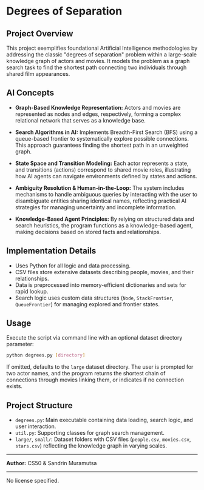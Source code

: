 # Degrees of Separation

## Project Overview

This project exemplifies foundational Artificial Intelligence methodologies by addressing the classic "degrees of separation" problem within a large-scale knowledge graph of actors and movies. It models the problem as a graph search task to find the shortest path connecting two individuals through shared film appearances.

## AI Concepts

* **Graph-Based Knowledge Representation:**
  Actors and movies are represented as nodes and edges, respectively, forming a complex relational network that serves as a knowledge base.

* **Search Algorithms in AI:**
  Implements Breadth-First Search (BFS) using a queue-based frontier to systematically explore possible connections. This approach guarantees finding the shortest path in an unweighted graph.

* **State Space and Transition Modeling:**
  Each actor represents a state, and transitions (actions) correspond to shared movie roles, illustrating how AI agents can navigate environments defined by states and actions.

* **Ambiguity Resolution & Human-in-the-Loop:**
  The system includes mechanisms to handle ambiguous queries by interacting with the user to disambiguate entities sharing identical names, reflecting practical AI strategies for managing uncertainty and incomplete information.

* **Knowledge-Based Agent Principles:**
  By relying on structured data and search heuristics, the program functions as a knowledge-based agent, making decisions based on stored facts and relationships.

## Implementation Details

* Uses Python for all logic and data processing.
* CSV files store extensive datasets describing people, movies, and their relationships.
* Data is preprocessed into memory-efficient dictionaries and sets for rapid lookup.
* Search logic uses custom data structures (`Node`, `StackFrontier`, `QueueFrontier`) for managing explored and frontier states.

## Usage

Execute the script via command line with an optional dataset directory parameter:

```bash
python degrees.py [directory]
```

If omitted, defaults to the `large` dataset directory. The user is prompted for two actor names, and the program returns the shortest chain of connections through movies linking them, or indicates if no connection exists.

## Project Structure

* `degrees.py`: Main executable containing data loading, search logic, and user interaction.
* `util.py`: Supporting classes for graph search management.
* `large/`, `small/`: Dataset folders with CSV files (`people.csv`, `movies.csv`, `stars.csv`) reflecting the knowledge graph in varying scales.

---
**Author:** CS50 & Sandrin Muramutsa

---
No license specified.
